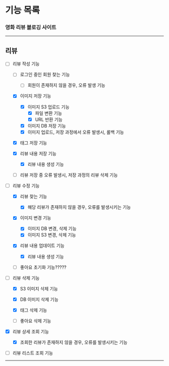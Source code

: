 # 기능 목록
### 영화 리뷰 블로깅 사이트

---

## 리뷰

+ [ ] 리뷰 작성 기능
  + [ ] 로그인 중인 회원 찾는 기능
    + [ ] 회원이 존재하지 않을 경우, 오류 발생 기능
  + [x] 이미지 저장 기능
    + [x] 이미지 S3 업로드 기능
      + [x] 파일 변환 기능
      + [x] URL 반환 기능
    + [x] 이미지 DB 저장 기능
    + [x] 이미지 업로드, 저장 과정에서 오류 발생시, 롤백 기능
  + [x] 태그 저장 기능
  + [x] 리뷰 내용 저장 기능
    + [x] 리뷰 내용 생성 기능
  + [ ] 리뷰 저장 중 오류 발생시, 저장 과정의 리뷰 삭제 기능


+ [ ] 리뷰 수정 기능
  + [x] 리뷰 찾는 기능
    + [x] 해당 리뷰가 존재하지 않을 경우, 오류를 발생시키는 기능
  + [x] 이미지 변경 기능
    + [x] 이미지 DB 변경, 삭제 기능
    + [x] 이미지 S3 변경, 삭제 기능
  + [x] 리뷰 내용 업데이트 기능
    + [x] 리뷰 내용 생성 기능
  + [ ] 좋아요 초기화 기능?????


+ [ ] 리뷰 삭제 기능
  + [x] S3 이미지 삭제 기능
  + [x] DB 이미지 삭제 기능
  + [x] 태그 삭제 기능
  + [ ] 좋아요 삭제 기능


+ [x] 리뷰 상세 조회 기능
  + [x] 조회한 리뷰가 존재하지 않을 경우, 오류를 발생시키는 기능


+ [ ] 리뷰 리스트 조회 기능

---